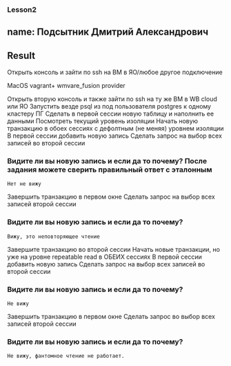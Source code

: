 ### Lesson2
## name: Подсытник Дмитрий Александрович
## Result
Открыть консоль и зайти по ssh на ВМ в ЯО/любое другое подключение

MacOS vagrant+ wmvare_fusion provider

Открыть вторую консоль и также зайти по ssh на ту же ВМ в WB cloud или ЯО
Запустить везде psql из под пользователя postgres к одному кластеру ПГ
Сделать в первой сессии новую таблицу и наполнить ее данными
Посмотреть текущий уровень изоляции
Начать новую транзакцию в обоех сессиях с дефолтным (не меняя) уровнем изоляции
В первой сессии добавить новую запись
Сделать запрос на выбор всех записей во второй сессии
### Видите ли вы новую запись и если да то почему? После задания можете сверить правильный ответ с эталонным
```
Нет не вижу
```
Завершить транзакцию в первом окне
Сделать запрос на выбор всех записей второй сессии
### Видите ли вы новую запись и если да то почему?
```
Вижу, это неповторяющее чтение
```
Завершите транзакцию во второй сессии
Начать новые транзакции, но уже на уровне repeatable read в ОБЕИХ сессиях
В первой сессии добавить новую запись
Сделать запрос на выбор всех записей во второй сессии
### Видите ли вы новую запись и если да то почему?
```
Не вижу
```
Завершить транзакцию в первом окне
Сделать запрос во выбор всех записей второй сессии
### Видите ли вы новую запись и если да то почему?
```
Не вижу, фантомное чтение не работает.
``` 
